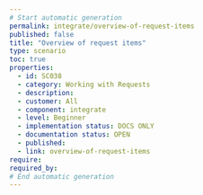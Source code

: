 ```yaml
---
# Start automatic generation
permalink: integrate/overview-of-request-items
published: false
title: "Overview of request items"
type: scenario
toc: true
properties:
  - id: SC038
  - category: Working with Requests
  - description:
  - customer: All
  - component: integrate
  - level: Beginner
  - implementation status: DOCS ONLY
  - documentation status: OPEN
  - published:
  - link: overview-of-request-items
require:
required_by:
# End automatic generation
---
```

